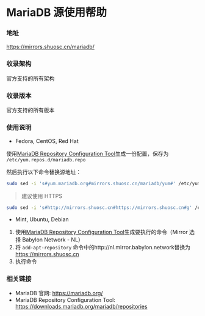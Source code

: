 # MariaDB 源使用帮助

### 地址

https://mirrors.shuosc.cn/mariadb/

### 收录架构

官方支持的所有架构

### 收录版本

官方支持的所有版本

### 使用说明

- Fedora, CentOS, Red Hat

使用[MariaDB Repository Configuration Tool](https://downloads.mariadb.org/mariadb/repositories)生成一份配置，保存为 ``/etc/yum.repos.d/mariadb.repo``

然后执行以下命令替换源地址：

```bash
sudo sed -i 's#yum.mariadb.org#mirrors.shuosc.cn/mariadb/yum#' /etc/yum.repos.d/mariadb
```

> 建议使用 HTTPS

```bash
sudo sed -i 's#http://mirrors.shuosc.cn#https://mirrors.shuosc.cn#g' /etc/yum.repos.d/mariadb
```

- Mint, Ubuntu, Debian

1. 使用[MariaDB Repository Configuration Tool](https://downloads.mariadb.org/mariadb/repositories)生成要执行的命令（Mirror 选择 Babylon Network - NL）
2. 将 ``add-apt-repository`` 命令中的http://nl.mirror.babylon.network替换为 https://mirrors.shuosc.cn
3. 执行命令

### 相关链接 

  * MariaDB 官网: https://mariadb.org/
  * MariaDB Repository Configuration Tool: https://downloads.mariadb.org/mariadb/repositories